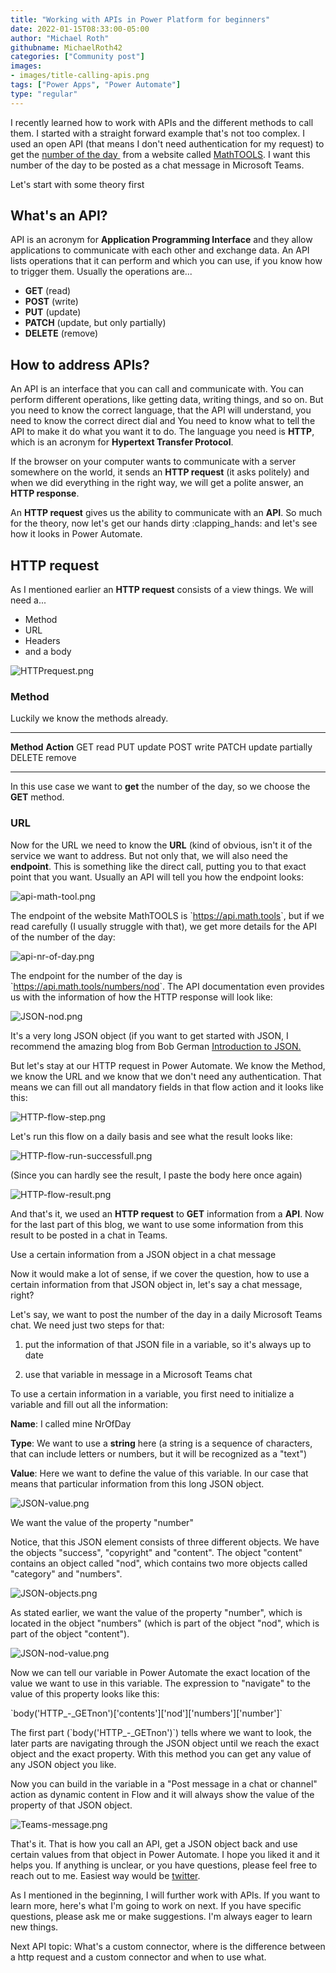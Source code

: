 ```yaml
---
title: "Working with APIs in Power Platform for beginners"
date: 2022-01-15T08:33:00-05:00
author: "Michael Roth"
githubname: MichaelRoth42
categories: ["Community post"]
images:
- images/title-calling-apis.png
tags: ["Power Apps", "Power Automate"]
type: "regular"
---
```


I recently learned how to work with APIs and the different methods to
call them. I started with a straight forward example that's not too
complex. I used an open API (that means I don't need authentication for
my request) to get the [number of the
day ](https://math.tools/numbers/number-of-the-day/) from a website
called [MathTOOLS](https://math.tools/). I want this number of the day
to be posted as a chat message in Microsoft Teams.

Let's start with some theory first

## What's an API?

API is an acronym for **Application Programming Interface** and they
allow applications to communicate with each other and exchange data. An
API lists operations that it can perform and which you can use, if you
know how to trigger them. Usually the operations are\...

- **GET** (read)
- **POST** (write)
- **PUT** (update)
- **PATCH** (update, but only partially)
- **DELETE** (remove)

## How to address APIs?

An API is an interface that you can call and communicate with. You can
perform different operations, like getting data, writing things, and so
on. But you need to know the correct language, that the API will
understand, you need to know the correct direct dial and You need to
know what to tell the API to make it do what you want it to do. The
language you need is **HTTP**, which is an acronym for **Hypertext
Transfer Protocol**.

If the browser on your computer wants to communicate with a server
somewhere on the world, it sends an **HTTP request** (it asks politely)
and when we did everything in the right way, we will get a polite
answer, an **HTTP response**.

An **HTTP request** gives us the ability to communicate with an **API**.
So much for the theory, now let's get our hands dirty :clapping_hands:
and let's see how it looks in Power Automate.

## HTTP request

As I mentioned earlier an **HTTP request** consists of a view things. We
will need a\...

- Method
- URL
- Headers
- and a body

![HTTPrequest.png](images/HTTPrequest.png)

### Method


Luckily we know the methods already.

  ------------ ------------------
  **Method**   **Action**
  GET          read
  PUT          update
  POST         write
  PATCH        update partially
  DELETE       remove
  ------------ ------------------

In this use case we want to **get** the number of the day, so we choose
the **GET** method.

### URL

Now for the URL we need to know the **URL** (kind of obvious, isn't it of the service we want to address. But
not only that, we will also need the **endpoint**. This is something
like the direct call, putting you to that exact point that you want.
Usually an API will tell you how the endpoint looks:

![api-math-tool.png](images/api-math-tool.png)

The endpoint of the website MathTOOLS is \`<https://api.math.tools>\`,
but if we read carefully (I usually struggle with that), we get more details for the API of the number
of the day:

![api-nr-of-day.png](images/api-nr-of-day.png)

The endpoint for the number of the day is
\`<https://api.math.tools/numbers/nod>\`. The API documentation even
provides us with the information of how the HTTP response will look
like:

![JSON-nod.png](images/JSON-nod.png)

It's a very long JSON object (if you want to get started with JSON, I
recommend the amazing blog from Bob German [Introduction to
JSON.](https://bob1german.com/2021/01/11/introduction-to-json/)

But let's stay at our HTTP request in Power Automate. We know the
Method, we know the URL and we know that we don't need any
authentication. That means we can fill out all mandatory fields in that
flow action and it looks like this:

![HTTP-flow-step.png](images/HTTP-flow-step.png)

Let's run this flow on a daily basis and see what the result looks
like:

![HTTP-flow-run-successfull.png](images/HTTP-flow-run-successfull.png)

(Since you can hardly see the result, I paste the body here once again)

![HTTP-flow-result.png](images/HTTP-flow-result.png)

And that's it, we used an **HTTP request** to **GET** information from
a **API**. Now for the last part of this blog, we want to use some
information from this result to be posted in a chat in Teams.

Use a certain information from a JSON object in a chat message

Now it would make a lot of sense, if we cover the question, how to use a
certain information from that JSON object in, let's say a chat message,
right?

Let's say, we want to post the number of the day in a daily Microsoft
Teams chat. We need just two steps for that:


1. put the information of that JSON file in a variable, so it's always
up to date

2. use that variable in message in a Microsoft Teams chat

To use a certain information in a variable, you first need to initialize
a variable and fill out all the information:

**Name**: I called mine NrOfDay

**Type**: We want to use a **string** here (a string is a sequence of
characters, that can include letters or numbers, but it will be
recognized as a "text")

**Value**: Here we want to define the value of this variable. In our
case that means that particular information from this long JSON object.

![JSON-value.png](images/JSON-value.png)

We want the value of the property "number"

Notice, that this JSON element consists of three different objects. We
have the objects "success", "copyright" and "content". The object
"content" contains an object called "nod", which contains two more
objects called "category" and "numbers".

![JSON-objects.png](images/JSON-objects.png)

As stated earlier, we want the value of the property "number", which
is located in the object "numbers" (which is part of the object
"nod", which is part of the object "content").

![JSON-nod-value.png](images/JSON-nod-value.png)

Now we can tell our variable in Power Automate the exact location of the
value we want to use in this variable. The expression to "navigate" to
the value of this property looks like this:

\`body('HTTP\_-\_GETnon')\['contents'\]\['nod'\]\['numbers'\]\['number'\]\`

The first part (\`body('HTTP\_-\_GETnon')\`) tells where we want to
look, the later parts are navigating through the JSON object until we
reach the exact object and the exact property. With this method you can
get any value of any JSON object you like.

Now you can build in the variable in a "Post message in a chat or
channel" action as dynamic content in Flow and it will always show the
value of the property of that JSON object.

![Teams-message.png](images/Teams-message.png)

That's it. That is how you call an API, get a JSON object back and use
certain values from that object in Power Automate. I hope you liked it
and it helps you. If anything is unclear, or you have questions, please
feel free to reach out to me. Easiest way would be
[twitter](https://twitter.com/MichaelRoth42).

As I mentioned in the beginning, I will further work with APIs. If you
want to learn more, here's what I'm going to work on next. If you have
specific questions, please ask me or make suggestions. I'm always eager
to learn new things.

Next API topic: What's a custom connector, where is the difference
between a http request and a custom connector and when to use what.
